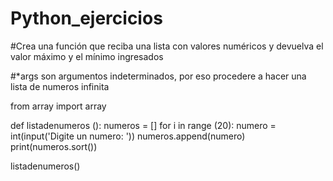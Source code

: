 # Python_ejercicios

#Crea una función  que reciba una lista con valores numéricos y devuelva el valor máximo y el mínimo ingresados


#*args son argumentos indeterminados, por eso procedere a hacer una lista de numeros infinita

from array import array


def listadenumeros ():
    numeros = []
    for i in range (20):
        numero = int(input('Digite un numero: '))
        numeros.append(numero)  
    print(numeros.sort())   
    
listadenumeros()
